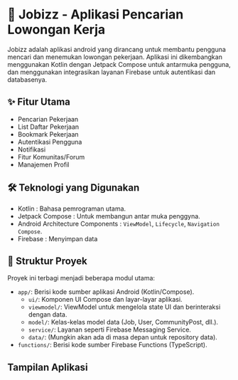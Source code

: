 # 📱 Jobizz - Aplikasi Pencarian Lowongan Kerja

Jobizz adalah aplikasi android yang dirancang untuk membantu pengguna mencari dan menemukan lowongan pekerjaan. Aplikasi ini dikembangkan menggunakan Kotlin dengan Jetpack Compose untuk antarmuka pengguna, dan menggunakan integrasikan layanan Firebase untuk autentikasi dan databasenya.

## ✨ Fitur Utama

* Pencarian Pekerjaan
* List Daftar Pekerjaan
* Bookmark Pekerjaan
* Autentikasi Pengguna
* Notifikasi
* Fitur Komunitas/Forum
* Manajemen Profil

## 🛠️ Teknologi yang Digunakan

* Kotlin : Bahasa pemrograman utama.
* Jetpack Compose : Untuk membangun antar muka penggyna.
* Android Architecture Components : `ViewModel`, `Lifecycle`, `Navigation Compose`.
* Firebase : Menyimpan data

## 🔧 Struktur Proyek

Proyek ini terbagi menjadi beberapa modul utama:

* `app/`: Berisi kode sumber aplikasi Android (Kotlin/Compose).
    * `ui/`: Komponen UI Compose dan layar-layar aplikasi.
    * `viewmodel/`: ViewModel untuk mengelola state UI dan berinteraksi dengan data.
    * `model/`: Kelas-kelas model data (Job, User, CommunityPost, dll.).
    * `service/`: Layanan seperti Firebase Messaging Service.
    * `data/`: (Mungkin akan ada di masa depan untuk repository data).
* `functions/`: Berisi kode sumber Firebase Functions (TypeScript).

## Tampilan Aplikasi
